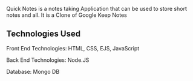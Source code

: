 Quick Notes is a notes taking Application that can be used to store short notes and all.
It is a Clone of Google Keep Notes


Technologies Used
-----------------
Front End Technologies:
  HTML,
  CSS,
  EJS,
  JavaScript
  
Back End Technologies:
  Node.JS

Database:
  Mongo DB

